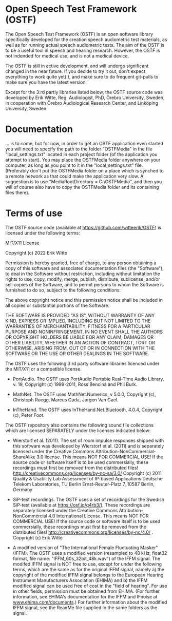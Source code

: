 # Open Speech Test Framework (OSTF)

The Open Speech Test Framework (OSTF) is an open software library specifically developed for the creation speech audiometric test materials, as well as for running actual speech audiometric tests. The aim of the OSTF is to be a useful tool in speech and hearing research. However, the OSTF is not indended for medical use, and is not a medical device.

The OSTF is still in active development, and will undergo significant changed in the near future. If you decide to try it out, don't expect everything to work quite yet(!), and make sure to do frequent git-pulls to make sure you have the latest version.

Except for the 3:rd partly libraries listed below, the OSTF source code was developed by Erik Witte, Reg. Audiologist, PhD, Örebro University, Sweden, in cooperation with Örebro Audiological Research Center, and Linköping University, Sweden.

# Documentation
... is to come, but for now, in order to get an OSTF application even started you will need to specify the path to the folder "OSTFMedia" in the file "local_settings.txt" located in each project folder (of the application you attempt to start). You may place the OSTFMedia folder anywhere on your computer, as long as you point to it in the "local_settings.txt" file. (Preferably don't put the OSTFMedia folder on a place which is synched to a remote network as that could make the application very slow. A suggestion is to use "MediaRootDirectory = C:\OSTFMedia", and then you will of course also have to copy the OSTFMedia folder and its containing files there).

# Terms of use
The OSTF source code (available at https://github.com/witteerik/OSTF) is licensed under the following terms:

MIT/X11 License

Copyright (c) 2022 Erik Witte

Permission is hereby granted, free of charge, to any person obtaining a copy of this software and associated documentation files (the "Software"), to deal in the Software without restriction, including without limitation the rights to use, copy, modify, merge, publish, distribute, sublicense, and/or sell copies of the Software, and to permit persons to whom the Software is furnished to do so, subject to the following conditions:

The above copyright notice and this permission notice shall be included in all copies or substantial portions of the Software.

THE SOFTWARE IS PROVIDED "AS IS", WITHOUT WARRANTY OF ANY KIND, EXPRESS OR IMPLIED, INCLUDING BUT NOT LIMITED TO THE WARRANTIES OF MERCHANTABILITY, FITNESS FOR A PARTICULAR PURPOSE AND NONINFRINGEMENT. IN NO EVENT SHALL THE AUTHORS OR COPYRIGHT HOLDERS BE LIABLE FOR ANY CLAIM, DAMAGES OR OTHER LIABILITY, WHETHER IN AN ACTION OF CONTRACT, TORT OR OTHERWISE, ARISING FROM, OUT OF OR IN CONNECTION WITH THE SOFTWARE OR THE USE OR OTHER DEALINGS IN THE SOFTWARE.

The OSTF uses the following 3:rd party software libraries licenced under the MIT/X11 or a compatible license.

 - PortAudio. 
The OSTF uses PortAudio Portable Real-Time Audio Library, v. 19, 
Copyright (c) 1999-2011, Ross Bencina and Phil Burk.

- MathNet. 
The OSTF uses MathNet.Numerics, v 5.0.0,
Copyright (c), Christoph Ruegg, Marcus Cuda, Jurgen Van Gael.

- InTheHand. 
The OSTF uses InTheHand.Net.Bluetooth, 4.0.4,
Copyright (c), Peter Foot.

The OSTF repository also contains the following sound file collections which are licensed SEPARATELY under the licenses indicated below:

- Wierstorf et al. (2011). 
The set of room impulse responses shipped with this software was developed by Wierstorf et al. (2011) and is separately licensed under the Creative Commons Attribution-NonCommercial-ShareAlike 3.0 license. This means NOT FOR COMMERCIAL USE! If the source code or software itself is to be used commersially, these recordings must first be removed from the distributed files!
http://creativecommons.org/licenses/by-nc-sa/3.0/
Copyright (c) 2011 
Quality & Usability Lab 
Assessment of IP-based Applications
Deutsche Telekom Laboratories, TU Berlin
Ernst-Reuter-Platz 7, 10587 Berlin, Germany

- SiP-test recordings. 
The OSTF uses a set of recordings for the Swedish SiP-test (available at https://osf.io/q4rb3/), These recordings are separately licensed under the Creative Commons Attribution-NonCommercial 4.0 International License. This means NOT FOR COMMERCIAL USE! If the source code or software itself is to be used commersially, these recordings must first be removed from the distributed files!
http://creativecommons.org/licenses/by-nc/4.0/ .
Copyright (c) Erik Witte

- A modified version of "The International Female Fluctuating Masker" (IFFM).
The OSTF uses a modified version (resampled to 48 kHz, float32 format, file name: "IFFM_60s_32bit_48k.wav") of the IFFM signal. The modifed IFFM signal is NOT free to use, except for under the following terms, which are the same as for the original IFFM signal, namely a) the copyright of the modified IFFM signal belongs to the European Hearing Instrument Manufacturers Association (EHIMA) and b) the IFFM modified signal can be used free of cost in the "field of hearing". For use in other fields, permission must be obtained from EHIMA. (For further information, see EHIMA's documentation for the IFFM and IFnoise at www.ehima.com/documents.) For further information about the modified IFFM signal, see the ReadMe file supplied in the same folders as the signal.